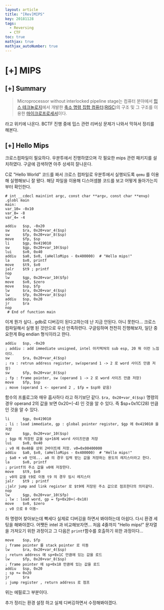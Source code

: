```yaml
---
layout: article
title: "[Rev]MIPS"
key: 20181128
tags:
  - Reversing
  - CTF
toc: true
mathjax: true
mathjax_autoNumber: true
---
```


# [+] MIPS

<!--more-->

## [+] Summary

> Microprocessor without interlocked pipeline stage는 컴퓨터 분야에서 [밉스 테크놀로지](https://ko.wikipedia.org/w/index.php?title=%EB%B0%89%EC%8A%A4_%ED%85%8C%ED%81%AC%EB%86%80%EB%A1%9C%EC%A7%80&action=edit&redlink=1)에서 개발한 [축소 명령 집합 컴퓨터](https://ko.wikipedia.org/wiki/%EC%B6%95%EC%86%8C_%EB%AA%85%EB%A0%B9_%EC%A7%91%ED%95%A9_%EC%BB%B4%ED%93%A8%ED%84%B0)([RISC](https://ko.wikipedia.org/wiki/RISC))의 구조 및 그 구조를 이용한 [마이크로프로세서](https://ko.wikipedia.org/wiki/%EB%A7%88%EC%9D%B4%ED%81%AC%EB%A1%9C%ED%94%84%EB%A1%9C%EC%84%B8%EC%84%9C)이다.

라고 위키에 나온다. BCTF 진행 중에 밉스 관련 리버싱 문제가 나와서 막혀서 정리를 해본다.

## [+] Hello Mips

크로스컴파일이 필요하다. 우분투에서 진행하였으며 각 필요한 mips 관련 패키지를 설치하였다. 구글에 검색하면 아주 상세히 잘나온다.

C로 "Hello World" 코드를 짜서 크로스 컴파일로 우분투에서 실행되도록 `qemu` 를 이용해 실행해보니 잘 됐다.
해당 파일을 이용해 디스어셈블 코드를 보고 어떻게 돌아가는지부터 확인한다.

```assembly
# int __cdecl main(int argc, const char **argv, const char **envp)
.globl main
main:
var_10= -0x10
var_8= -8
var_4= -4

addiu   $sp, -0x20
sw      $ra, 0x20+var_4($sp)
sw      $fp, 0x20+var_8($sp)
move    $fp, $sp
li      $gp, 0x419010
sw      $gp, 0x20+var_10($sp)
lui     $v0, 0x40
addiu   $a0, $v0, (aHelloMips - 0x400000)  # "Hello mips!"
la      $v0, printf
move    $t9, $v0
jalr    $t9 ; printf
nop
lw      $gp, 0x20+var_10($fp)
move    $v0, $zero
move    $sp, $fp
lw      $ra, 0x20+var_4($sp)
lw      $fp, 0x20+var_8($sp)
addiu   $sp, 0x20
jr      $ra
nop
 # End of function main
```

이게 뭔가 싶다.. gdb로 디버깅이 된다고하는데 난 지금 안된다. 아니 못한다... 크로스컴파일해서 실행 된 것만으로 우선 만족하련다.
구글링하며 천천히 진행해보자, 일단 중요한게 Big endian 형식이라고 한다.

```assembly
addiu   $sp, -0x20
; addiu : add immediate unsigned, intel 아키텍쳐의 sub esp, 20 뭐 이런 느낌이다.
sw      $ra, 0x20+var_4($sp)
; ra : retrun address register, sw(operand 1 -> 2 로 word 사이즈 만큼 저장)
sw      $fp, 0x20+var_8($sp)
; fp : frame pointer, sw (operand 1 -> 2 로 word 사이즈 만큼 저장)
move    $fp, $sp
; move (operand 1 <- operand 2 , $fp = $sp와 같음)
```

함수의 프롤로그와 매우 흡사하다 라고 하기보단 같다.
`$ra, 0x20+var_4($sp)` 명령의 경우 operand 2의 값을 보면 0x20+(-4) 인 것을 알 수 있다. 즉 $sp+0x1C(28) 만큼 인 것을 알 수 있다.

```assembly
li      $gp, 0x419010
; li : load immediate, gp : global pointer register, $gp 에 0x419010 을 저장
sw      $gp, 0x20+var_10($sp)
; $gp 에 저장된 값을 sp+16에 word 사이즈만큼 저장
lui     $v0, 0x40
; v0 에 0x40을 상위 2바이트에 저장. v0=0x00400000
addiu   $a0, $v0, (aHelloMips - 0x400000)  # "Hello mips!"
; $a0 + v0 인데... a0 의 경우 입력 받는 값을 저장하는 용도의 레지스터라고 한다.
la      $v0, printf
; printf의 주소 값을 v0에 저장한다.
move    $t9, $v0
; v0의 값을 t9로 이동 t9 의 경우 임시 레지스터
jalr    $t9 ; printf
;jalr jump and link register 로 $t9에 저장된 주소 값으로 점프한다의 의미같다.  
nop
lw      $gp, 0x20+var_10($fp)
; lw : load word, gp = fp+0x20+(-0x10)
move    $v0, $zero
; v0 으로 0 이동~
```

하 명령어 찾아보는데 빡세다 실제로 디버깅을 하면서 봐야하는데 아쉽다. 다시 환경 세팅을 해봐야겠다.
어쨋든 intel 과 비교해보자면... 처음 4줄까지 "Hello mips!" 문자열을 가져오기 위한 과정이고 그 다음은 `printf`함수를 호출하기 위한 과정이다... 

~~~assembly
move    $sp, $fp
; frame pointer 를 stack pointer 로 이동
lw      $ra, 0x20+var_4($sp)
; return address 에 sp+0x1C 만큼에 있는 값을 로드
lw      $fp, 0x20+var_8($sp)
; frame pointer 에 sp+0x18 만큼에 있는 값을 로드
addiu   $sp, 0x20
; sp += 0x20 
jr      $ra
; jump register , return address 로 점프
~~~

위는 에필로그 부분이다. 

추가 정리는 환경 설정 하고 실제 디버깅하면서 수정해봐야겠다.



